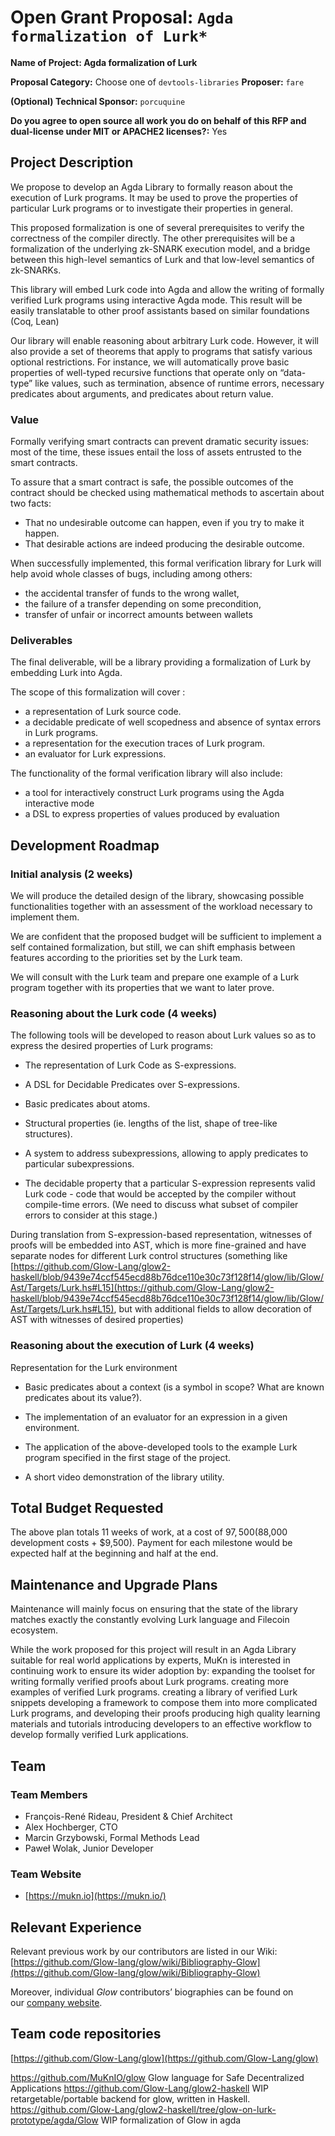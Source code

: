 # Open Grant Proposal: `Agda formalization of Lurk*`

**Name of Project: Agda formalization of Lurk**

**Proposal Category:** Choose one of `devtools-libraries`
**Proposer:** `fare`

**(Optional) Technical Sponsor:** `porcuquine`

**Do you agree to open source all work you do on behalf of this RFP and dual-license under MIT or APACHE2 licenses?:** Yes

## Project Description

We propose to develop an Agda Library to formally reason about the execution of Lurk programs. It may be used to prove the properties of particular Lurk programs or to investigate their properties in general.

This proposed formalization is one of several prerequisites to verify the correctness of the compiler directly. The other prerequisites will be a formalization of the underlying zk-SNARK execution model, and a bridge between this high-level semantics of Lurk and that low-level semantics of zk-SNARKs.

This library will embed Lurk code into Agda and allow the writing of formally verified Lurk programs using interactive Agda mode. This result will be easily translatable to other proof assistants based on similar foundations (Coq, Lean)

Our library will enable reasoning about arbitrary Lurk code. However, it will also provide a set of theorems that apply to programs that satisfy various optional restrictions. For instance, we will automatically prove basic properties of well-typed recursive functions that operate only on “data-type” like values, such as termination, absence of runtime errors, necessary predicates about arguments, and predicates about return value.

### Value

Formally verifying smart contracts can prevent dramatic security issues: most of the time, these issues entail the loss of assets entrusted to the smart contracts.

To assure that a smart contract is safe, the possible outcomes of the contract should be checked using mathematical methods to ascertain about two facts:

-   That no undesirable outcome can happen, even if you try to make it happen.
-   That desirable actions are indeed producing the desirable outcome.
   
When successfully implemented, this formal verification library for Lurk will help avoid whole classes of bugs, including among others:  
  
-   the accidental transfer of funds to the wrong wallet,    
-   the failure of a transfer depending on some precondition,
-   transfer of unfair or incorrect amounts between wallets


### Deliverables

The final deliverable, will be a library providing a formalization of Lurk by embedding Lurk into Agda.

The scope of this formalization will cover :
- a representation of Lurk source code.
- a decidable predicate of well scopedness and absence of syntax errors in Lurk programs.
- a representation for the execution traces of Lurk program.
- an evaluator for Lurk expressions.

The functionality of the formal verification library will also include:
- a tool for interactively construct Lurk programs using the Agda interactive mode
- a DSL to express properties of values produced by evaluation


## Development Roadmap

### Initial analysis (2 weeks)
  
We will produce the detailed design of the library, showcasing possible functionalities together with an assessment of the workload necessary to implement them.
    
We are confident that the proposed budget will be sufficient to implement a self contained formalization, but still, we can shift emphasis between features according to the priorities set by the Lurk team.
    
We will consult with the Lurk team and prepare one example of a Lurk program together with its properties that we want to later prove.
    

### Reasoning about the Lurk code (4 weeks)
  
The following tools will be developed to reason about Lurk values so as to express the desired properties of Lurk programs:

- The representation of Lurk Code as S-expressions.

- A DSL for Decidable Predicates over S-expressions.

- Basic predicates about atoms.

- Structural properties (ie. lengths of the list, shape of tree-like structures).

- A system to address subexpressions, allowing to apply predicates to particular subexpressions.

- The decidable property that a particular S-expression represents valid Lurk code - code that would be accepted by the compiler without compile-time errors. (We need to discuss what subset of compiler errors to consider at this stage.)
    
During translation from S-expression-based representation, witnesses of proofs will be embedded into AST, which is more fine-grained and have separate nodes for different Lurk control structures (something like [https://github.com/Glow-Lang/glow2-haskell/blob/9439e74ccf545ecd88b76dce110e30c73f128f14/glow/lib/Glow/Ast/Targets/Lurk.hs#L15](https://github.com/Glow-Lang/glow2-haskell/blob/9439e74ccf545ecd88b76dce110e30c73f128f14/glow/lib/Glow/Ast/Targets/Lurk.hs#L15), but with additional fields to allow decoration of AST with witnesses of desired properties)

### Reasoning about the execution of Lurk (4 weeks)

Representation for the Lurk environment

- Basic predicates about a context (is a symbol in scope? What are known predicates about its value?).

- The implementation of an evaluator for an expression in a given environment.

- The application of the above-developed tools to the example Lurk program specified in the first stage of the project.

- A short video demonstration of the library utility.


## Total Budget Requested
The above plan totals 11 weeks of work, at a cost of $97,500 ($88,000 development costs + $9,500).
Payment for each milestone would be expected half at the beginning and half at the end.

## Maintenance and Upgrade Plans

Maintenance will mainly focus on ensuring that the state of the library matches exactly the constantly evolving Lurk language and Filecoin ecosystem.

While the work proposed for this project will result in an Agda Library suitable for real world applications by experts, MuKn is interested in continuing work to ensure its wider adoption by:
expanding the toolset for writing formally verified proofs about Lurk programs.
creating more examples of verified Lurk programs.
creating a library of verified Lurk snippets
developing a framework to compose them into more complicated Lurk programs, and developing their proofs
producing high quality learning materials and tutorials introducing developers to an effective workflow to develop formally verified Lurk applications.


## Team

### Team Members

-   François-René Rideau, President & Chief Architect
-   Alex Hochberger, CTO
-   Marcin Grzybowski, Formal Methods Lead
-   Paweł Wolak, Junior Developer

### Team Website

-   [https://mukn.io](https://mukn.io/)

## Relevant Experience

Relevant previous work by our contributors are listed in our Wiki:  
[https://github.com/Glow-lang/glow/wiki/Bibliography-Glow](https://github.com/Glow-lang/glow/wiki/Bibliography-Glow)

Moreover, individual  _Glow_  contributors’ biographies can be found on  
our  [company website](https://mukn.io/our-team/).

## Team code repositories
[https://github.com/Glow-Lang/glow](https://github.com/Glow-Lang/glow)

https://github.com/MuKnIO/glow
Glow language for Safe Decentralized Applications
https://github.com/Glow-Lang/glow2-haskell
WIP retargetable/portable backend for glow, written in Haskell.
https://github.com/Glow-Lang/glow2-haskell/tree/glow-on-lurk-prototype/agda/Glow
WIP formalization of Glow in agda
